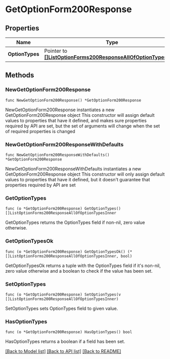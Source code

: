 # GetOptionForm200Response

## Properties

Name | Type | Description | Notes
------------ | ------------- | ------------- | -------------
**OptionTypes** | Pointer to [**[]ListOptionForms200ResponseAllOfOptionTypesInner**](ListOptionForms200ResponseAllOfOptionTypesInner.md) |  | [optional] 

## Methods

### NewGetOptionForm200Response

`func NewGetOptionForm200Response() *GetOptionForm200Response`

NewGetOptionForm200Response instantiates a new GetOptionForm200Response object
This constructor will assign default values to properties that have it defined,
and makes sure properties required by API are set, but the set of arguments
will change when the set of required properties is changed

### NewGetOptionForm200ResponseWithDefaults

`func NewGetOptionForm200ResponseWithDefaults() *GetOptionForm200Response`

NewGetOptionForm200ResponseWithDefaults instantiates a new GetOptionForm200Response object
This constructor will only assign default values to properties that have it defined,
but it doesn't guarantee that properties required by API are set

### GetOptionTypes

`func (o *GetOptionForm200Response) GetOptionTypes() []ListOptionForms200ResponseAllOfOptionTypesInner`

GetOptionTypes returns the OptionTypes field if non-nil, zero value otherwise.

### GetOptionTypesOk

`func (o *GetOptionForm200Response) GetOptionTypesOk() (*[]ListOptionForms200ResponseAllOfOptionTypesInner, bool)`

GetOptionTypesOk returns a tuple with the OptionTypes field if it's non-nil, zero value otherwise
and a boolean to check if the value has been set.

### SetOptionTypes

`func (o *GetOptionForm200Response) SetOptionTypes(v []ListOptionForms200ResponseAllOfOptionTypesInner)`

SetOptionTypes sets OptionTypes field to given value.

### HasOptionTypes

`func (o *GetOptionForm200Response) HasOptionTypes() bool`

HasOptionTypes returns a boolean if a field has been set.


[[Back to Model list]](../README.md#documentation-for-models) [[Back to API list]](../README.md#documentation-for-api-endpoints) [[Back to README]](../README.md)


